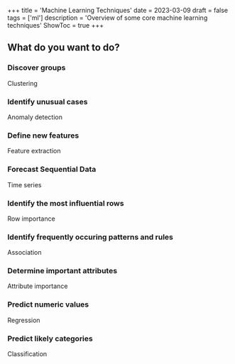 +++
title = 'Machine Learning Techniques'
date = 2023-03-09
draft = false
tags = ['ml']
description = 'Overview of some core machine learning techniques'
ShowToc = true
+++

## What do you want to do?

### Discover groups
Clustering

### Identify unusual cases
Anomaly detection

### Define new features
Feature extraction

### Forecast Sequential Data
Time series

### Identify the most influential rows
Row importance

### Identify frequently occuring patterns and rules 
Association

### Determine important attributes
Attribute importance

### Predict numeric values
Regression

### Predict likely categories
Classification





